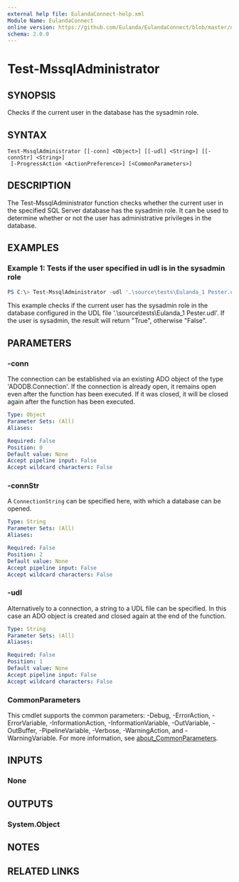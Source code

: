 ```yaml
---
external help file: EulandaConnect-help.xml
Module Name: EulandaConnect
online version: https://github.com/Eulanda/EulandaConnect/blob/master/docs/Test-MssqlAdministrator.md
schema: 2.0.0
---
```


# Test-MssqlAdministrator

## SYNOPSIS
Checks if the current user in the database has the sysadmin role.

## SYNTAX

```
Test-MssqlAdministrator [[-conn] <Object>] [[-udl] <String>] [[-connStr] <String>]
 [-ProgressAction <ActionPreference>] [<CommonParameters>]
```

## DESCRIPTION
The Test-MssqlAdministrator function checks whether the current user in the specified SQL Server database has the sysadmin role. It can be used to determine whether or not the user has administrative privileges in the database.

## EXAMPLES

### Example 1: Tests if the user specified in udl is in the sysadmin role
```powershell
PS C:\> Test-MssqlAdministrator -udl '.\source\tests\Eulanda_1 Pester.udl'
```

This example checks if the current user has the sysadmin role in the database configured in the UDL file '.\source\tests\Eulanda_1 Pester.udl'. If the user is sysadmin, the result will return "True", otherwise "False".

## PARAMETERS

### -conn
The connection can be established via an existing ADO object of the type 'ADODB.Connection'. If the connection is already open, it remains open even after the function has been executed. If it was closed, it will be closed again after the function has been executed.

```yaml
Type: Object
Parameter Sets: (All)
Aliases:

Required: False
Position: 0
Default value: None
Accept pipeline input: False
Accept wildcard characters: False
```

### -connStr
A `ConnectionString` can be specified here, with which a database can be opened.

```yaml
Type: String
Parameter Sets: (All)
Aliases:

Required: False
Position: 2
Default value: None
Accept pipeline input: False
Accept wildcard characters: False
```

### -udl
Alternatively to a connection, a string to a UDL file can be specified. In this case an ADO object is created and closed again at the end of the function.

```yaml
Type: String
Parameter Sets: (All)
Aliases:

Required: False
Position: 1
Default value: None
Accept pipeline input: False
Accept wildcard characters: False
```


### CommonParameters
This cmdlet supports the common parameters: -Debug, -ErrorAction, -ErrorVariable, -InformationAction, -InformationVariable, -OutVariable, -OutBuffer, -PipelineVariable, -Verbose, -WarningAction, and -WarningVariable. For more information, see [about_CommonParameters](http://go.microsoft.com/fwlink/?LinkID=113216).

## INPUTS

### None

## OUTPUTS

### System.Object
## NOTES

## RELATED LINKS

